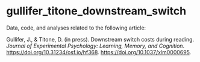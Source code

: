# gullifer_titone_downstream_switch

Data, code, and analyses related to the following article:

Gullifer, J., & Titone, D. (in press). Downstream switch costs during reading. *Journal of Experimental Psychology: Learning, Memory, and Cognition*. https://doi.org/10.31234/osf.io/hf368. https://doi.org/10.1037/xlm0000695.
